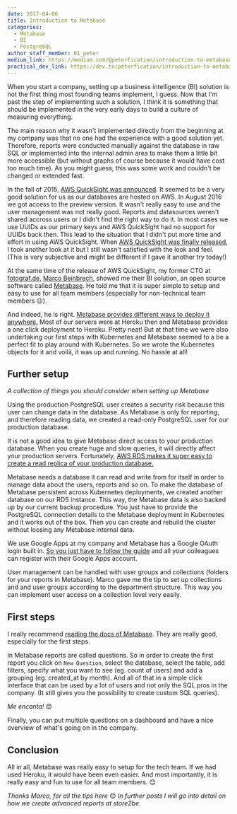 ```yaml
---
date: 2017-04-06
title: Introduction to Metabase
categories:
  - Metabase
  - BI
  - PostgreSQL
author_staff_member: 01_peter
medium_link: https://medium.com/@peterfication/introduction-to-metabase-c699173dee19
practical_dev_link: https://dev.to/peterfication/introduction-to-metabase
---
```


When you start a company, setting up a business intelligence (BI) solution is not the first thing most founding teams
implement, I guess. Now that I'm past the step of implementing such a solution, I think it is something that should
be implemented in the very early days to build a culture of measuring everything.

The main reason why it wasn't implemented directly from the beginning at my company was that no one had the
experience with a good solution yet. Therefore, reports were conducted manually against the database in raw SQL
or implemented into the internal admin area to make them a little bit more accessible (but without graphs of course
because it would have cost too much time). As you might guess, this was some work and couldn't be changed or extended fast.

In the fall of 2015, [AWS QuickSight was announced](https://aws.amazon.com/blogs/aws/amazon-quicksight-fast-easy-to-use-business-intelligence-for-big-data-at-110th-the-cost-of-traditional-solutions/).
It seemed to be a very good solution for us as our databases are hosted on AWS. In August 2016 we got access to
the preview version. It wasn't really easy to use and the user management was not really good. Reports and datasources
weren't shared accross users or I didn't find the right way to do it. In most cases we use UUIDs as our primary keys and
AWS QuickSight had no support for UUIDs back then. This lead to the situation that I didn't put more time and effort in
using AWS QuickSight. When [AWS QuickSight was finally released](https://aws.amazon.com/blogs/aws/amazon-quicksight-now-generally-available-fast-easy-to-use-business-analytics-for-big-data/),
I took another look at it but I still wasn't satisfied with the look and feel.
(This is very subjective and might be different if I gave it another try today!)

At the same time of the release of AWS QuickSight, my former CTO at [fotograf.de](https://www.fotograf.de),
[Marco Beinbrech](https://github.com/beinbm), showed me their BI solution, an open source software called [Metabase](http://www.metabase.com/).
He told me that it is super simple to setup and easy to use for all team members (especially for non-technical team members 😉).

And indeed, he is right. [Metabase provides different ways to deploy it anywhere.](http://www.metabase.com/start/) Most
of our servers were at Heroku then and Metabase provides a one click deployment to Heroku. Pretty neat! But at that
time we were also undertaking our first steps with Kubernetes and Metabase seemed to a be a perfect fit to play around with
Kubernetes. So we wrote the Kubernetes objects for it and voilà, it was up and running. No hassle at all!

## Further setup

_A collection of things you should consider when setting up Metabase_

Using the production PostgreSQL user creates a security risk because this user can change data in the database. As
Metabase is only for reporting, and therefore reading data, we created a read-only PostgreSQL user for our
production database.

It is not a good idea to give Metabase direct access to your production database. When you create huge and slow queries,
it will directly affect your production servers. Fortunately, [AWS RDS makes it super easy to create a read replica
of your production database.](https://aws.amazon.com/rds/details/read-replicas/)

Metabase needs a database it can read and write from for itself in order to manage data about the users, reports and so
on. To make the database of Metabase persistent across Kubernetes deployments, we created another database on our
RDS instance. This way, the Metabase data is also backed up by our current backup procedure. You just have to
provide the PostgreSQL connection details to the Metabase deployment in Kubernetes and it works out of the box.
Then you can create and rebuild the cluster without loosing any Metabase internal data.

We use Google Apps at my company and Metabase has a Google OAuth login built in. [So you just have to follow the guide](http://www.metabase.com/docs/v0.23.1/administration-guide/10-single-sign-on.html)
and all your colleagues can register with their Google Apps account.

User management can be handled with user groups and collections (folders for your reports in Metabase). Marco gave me
the tip to set up collections and and user groups according to the department structure. This way you can implement
user access on a collection level very easily.

## First steps

I really recommend [reading the docs of Metabase](http://www.metabase.com/docs/v0.23.1/). They are really good,
especially for the first steps.

In Metabase reports are called questions. So in order to create the first report you click on `New Question`, select
the database, select the table, add filters, specify what you want to see (eg. count of users) and add a grouping
(eg. created_at by month). And all of that in a simple click interface that can be used by a lot of users and not only the
SQL pros in the company. (It still gives you the possibility to create custom SQL queries).

_Me encanta!_ 😊

Finally, you can put multiple questions on a dashboard and have a nice overview of what's going on in the company.

## Conclusion

All in all, Metabase was really easy to setup for the tech team. If we had used Heroku, it would have been even easier.
And most importantly, it is really easy and fun to use for all team members. 😊

_Thanks Marco, for all the tips here_ 😊 _In further posts I will go into detail on how we create advanced reports at
store2be._
